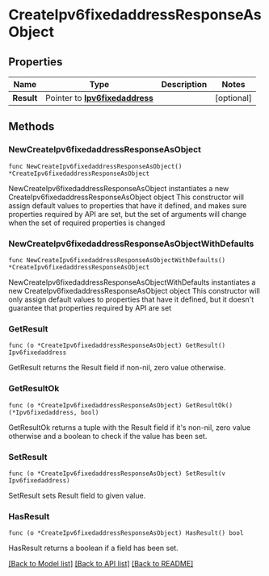 # CreateIpv6fixedaddressResponseAsObject

## Properties

Name | Type | Description | Notes
------------ | ------------- | ------------- | -------------
**Result** | Pointer to [**Ipv6fixedaddress**](Ipv6fixedaddress.md) |  | [optional] 

## Methods

### NewCreateIpv6fixedaddressResponseAsObject

`func NewCreateIpv6fixedaddressResponseAsObject() *CreateIpv6fixedaddressResponseAsObject`

NewCreateIpv6fixedaddressResponseAsObject instantiates a new CreateIpv6fixedaddressResponseAsObject object
This constructor will assign default values to properties that have it defined,
and makes sure properties required by API are set, but the set of arguments
will change when the set of required properties is changed

### NewCreateIpv6fixedaddressResponseAsObjectWithDefaults

`func NewCreateIpv6fixedaddressResponseAsObjectWithDefaults() *CreateIpv6fixedaddressResponseAsObject`

NewCreateIpv6fixedaddressResponseAsObjectWithDefaults instantiates a new CreateIpv6fixedaddressResponseAsObject object
This constructor will only assign default values to properties that have it defined,
but it doesn't guarantee that properties required by API are set

### GetResult

`func (o *CreateIpv6fixedaddressResponseAsObject) GetResult() Ipv6fixedaddress`

GetResult returns the Result field if non-nil, zero value otherwise.

### GetResultOk

`func (o *CreateIpv6fixedaddressResponseAsObject) GetResultOk() (*Ipv6fixedaddress, bool)`

GetResultOk returns a tuple with the Result field if it's non-nil, zero value otherwise
and a boolean to check if the value has been set.

### SetResult

`func (o *CreateIpv6fixedaddressResponseAsObject) SetResult(v Ipv6fixedaddress)`

SetResult sets Result field to given value.

### HasResult

`func (o *CreateIpv6fixedaddressResponseAsObject) HasResult() bool`

HasResult returns a boolean if a field has been set.


[[Back to Model list]](../README.md#documentation-for-models) [[Back to API list]](../README.md#documentation-for-api-endpoints) [[Back to README]](../README.md)



